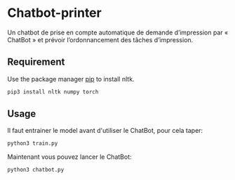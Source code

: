 # Chatbot-printer

Un chatbot de prise en compte automatique de demande d’impression par « ChatBot » et prévoir l’ordonnancement des tâches d’impression.

## Requirement

Use the package manager [pip](https://pip.pypa.io/en/stable/) to install nltk.

```bash
pip3 install nltk numpy torch 
```
## Usage

Il faut entrainer le model avant d'utiliser le ChatBot, pour cela taper:

```bash
python3 train.py
```
Maintenant vous pouvez lancer le ChatBot:

```bash
python3 chatbot.py
```